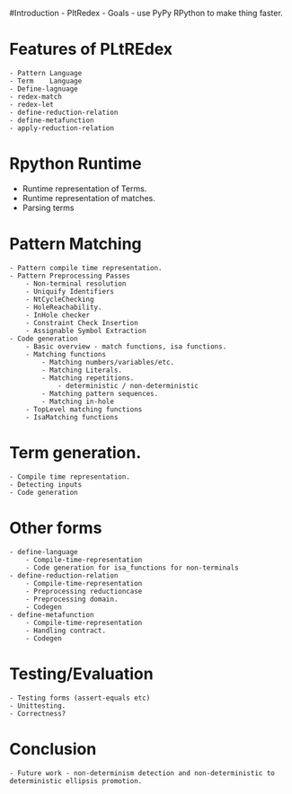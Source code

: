 #Introduction
	- PltRedex
	- Goals - use PyPy RPython to make thing faster.

# Features of PLtREdex
	- Pattern Language
	- Term    Language
	- Define-lagnuage
	- redex-match
	- redex-let
	- define-reduction-relation
	- define-metafunction
	- apply-reduction-relation

# Rpython Runtime 
- Runtime representation of Terms.
- Runtime representation of matches.
- Parsing terms

# Pattern Matching
	- Pattern compile time representation.
	- Pattern Preprocessing Passes
		- Non-terminal resolution
		- Uniquify Identifiers 
		- NtCycleChecking 
		- HoleReachability.
		- InHole checker
		- Constraint Check Insertion
		- Assignable Symbol Extraction
	- Code generation
		- Basic overview - match functions, isa functions.
		- Matching functions
			- Matching numbers/variables/etc.	
			- Matching Literals.
			- Matching repetitions.
				- deterministic / non-deterministic
			- Matching pattern sequences.
			- Matching in-hole
		- TopLevel matching functions
		- IsaMatching functions

# Term generation.
	- Compile time representation.
	- Detecting inputs
	- Code generation

# Other forms
	- define-language
		- Compile-time-representation
		- Code generation for isa_functions for non-terminals
	- define-reduction-relation
		- Compile-time-representation
		- Preprocessing reductioncase
		- Preprocessing domain.
		- Codegen
	- define-metafunction 
		- Compile-time-representation
		- Handling contract.
		- Codegen

# Testing/Evaluation
	- Testing forms (assert-equals etc)
	- Unittesting.
	- Correctness?

# Conclusion
	- Future work - non-determinism detection and non-deterministic to deterministic ellipsis promotion.

